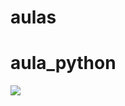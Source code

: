 # aulas
# aula_python
<a href="https://Almanaqueskills.github.io/aulas/" target="_blank"><img src="https://user-images.githubusercontent.com/118356594/204062566-cd8e2af5-2118-4eb3-a64b-88a8ff102312.jpg"/></a>
